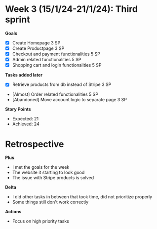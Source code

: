 # Week 3 (15/1/24-21/1/24): Third sprint

**Goals**

- [x] Create Homepage 3 SP
- [x] Create Productpage 3 SP
- [x] Checkout and payment functionalities 5 SP
- [x] Admin related functionalities 5 SP
- [x] Shopping cart and login functionalities 5 SP

**Tasks added later**

- [x] Retrieve products from db instead of Stripe 3 SP
- [Almost] Order related functionalities 5 SP
- [Abandoned] Move account logic to separate page 3 SP

**Story Points**

- Expected: 21
- Achieved: 24

# Retrospective

**Plus**

- I met the goals for the week
- The website it starting to look good
- The issue with Stripe products is solved

**Delta**

- I did other tasks in between that took time, did not prioritize properly
- Some things still don't work correctly

**Actions**

- Focus on high priority tasks
